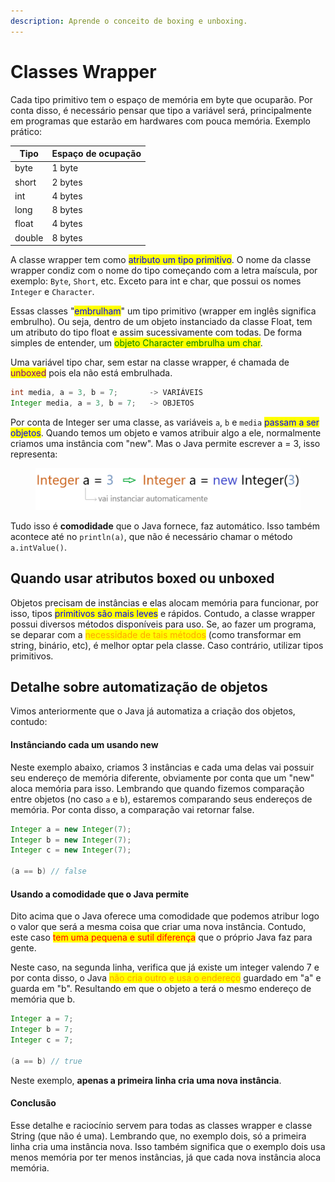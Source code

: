 ```yaml
---
description: Aprende o conceito de boxing e unboxing.
---
```


# Classes Wrapper

Cada tipo primitivo tem o espaço de memória em byte que ocuparão. Por conta disso, é necessário pensar que tipo a variável será, principalmente em programas que estarão em hardwares com pouca memória. Exemplo prático:

| Tipo   | Espaço de ocupação |
| ------ | ------------------ |
| byte   | 1 byte             |
| short  | 2 bytes            |
| int    | 4 bytes            |
| long   | 8 bytes            |
| float  | 4 bytes            |
| double | 8 bytes            |

A classe wrapper tem como <mark style="color:blue;">atributo um tipo primitivo</mark>. O nome da classe wrapper condiz com o nome do tipo começando com a letra maíscula, por exemplo: `Byte`, `Short`, etc. Exceto para int e char, que possui os nomes `Integer` e `Character`.

Essas classes "<mark style="color:blue;">embrulham</mark>" um tipo primitivo (wrapper em inglês significa embrulho). Ou seja, dentro de um objeto instanciado da classe Float, tem um atributo do tipo float e assim sucessivamente com todas. De forma simples de entender, um <mark style="color:green;">objeto Character embrulha um char</mark>.

Uma variável tipo char, sem estar na classe wrapper, é chamada de <mark style="color:purple;">unboxed</mark> pois ela não está embrulhada.

```java
int media, a = 3, b = 7;       -> VARIÁVEIS
Integer media, a = 3, b = 7;   -> OBJETOS
```

Por conta de Integer ser uma classe, as variáveis `a`, `b` e `media` <mark style="color:blue;">passam a ser objetos</mark>. Quando temos um objeto e vamos atribuir algo a ele, normalmente criamos uma instância com "new". Mas o Java permite escrever a = 3, isso representa:

<figure><img src="../../../.gitbook/assets/comodidade Java em classes wrapper.png" alt=""><figcaption></figcaption></figure>

Tudo isso é **comodidade** que o Java fornece, faz automático. Isso também acontece até no `println(a)`, que não é necessário chamar o método `a.intValue()`.

## Quando usar atributos boxed ou unboxed

Objetos precisam de instâncias e elas alocam memória para funcionar, por isso, tipos <mark style="color:blue;">primitivos são mais leves</mark> e rápidos. Contudo, a classe wrapper possui diversos métodos disponíveis para uso. Se, ao fazer um programa, se deparar com a <mark style="color:orange;">necessidade de tais métodos</mark> (como transformar em string, binário, etc), é melhor optar pela classe. Caso contrário, utilizar tipos primitivos.

## Detalhe sobre automatização de objetos

Vimos anteriormente que o Java já automatiza a criação dos objetos, contudo:

#### Instânciando cada um usando new

Neste exemplo abaixo, criamos 3 instâncias e cada uma delas vai possuir seu endereço de memória diferente, obviamente por conta que um "new" aloca memória para isso. Lembrando que quando fizemos comparação entre objetos (no caso `a` e `b`), estaremos comparando seus endereços de memória. Por conta disso, a comparação vai retornar false.

```java
Integer a = new Integer(7);
Integer b = new Integer(7);
Integer c = new Integer(7);

(a == b) // false
```

#### Usando a comodidade que o Java permite

Dito acima que o Java oferece uma comodidade que podemos atribur logo o valor que será a mesma coisa que criar uma nova instância. Contudo, este caso <mark style="color:red;">tem uma pequena e sutil diferença</mark> que o próprio Java faz para gente.

Neste caso, na segunda linha, verifica que já existe um integer valendo 7 e por conta disso, o Java <mark style="color:orange;">não cria outro e usa o endereço</mark> guardado em "a" e guarda em "b". Resultando em que o objeto a terá o mesmo endereço de memória que b.

```java
Integer a = 7;
Integer b = 7;
Integer c = 7;

(a == b) // true
```

Neste exemplo, **apenas a primeira linha cria uma nova instância**.

#### Conclusão

Esse detalhe e raciocínio servem para todas as classes wrapper e classe String (que não é uma). Lembrando que, no exemplo dois, só a primeira linha cria uma instância nova. Isso também significa que o exemplo dois usa menos memória por ter menos instâncias, já que cada nova instância aloca memória.
